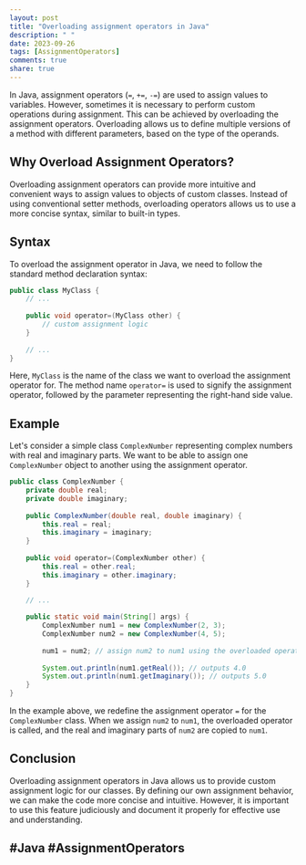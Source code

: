 ```yaml
---
layout: post
title: "Overloading assignment operators in Java"
description: " "
date: 2023-09-26
tags: [AssignmentOperators]
comments: true
share: true
---
```


In Java, assignment operators (`=`, `+=`, `-=`) are used to assign values to variables. However, sometimes it is necessary to perform custom operations during assignment. This can be achieved by overloading the assignment operators. Overloading allows us to define multiple versions of a method with different parameters, based on the type of the operands.

## Why Overload Assignment Operators?

Overloading assignment operators can provide more intuitive and convenient ways to assign values to objects of custom classes. Instead of using conventional setter methods, overloading operators allows us to use a more concise syntax, similar to built-in types.

## Syntax

To overload the assignment operator in Java, we need to follow the standard method declaration syntax:

```java
public class MyClass {
    // ...
    
    public void operator=(MyClass other) {
        // custom assignment logic
    }
    
    // ...
}
```

Here, `MyClass` is the name of the class we want to overload the assignment operator for. The method name `operator=` is used to signify the assignment operator, followed by the parameter representing the right-hand side value.

## Example

Let's consider a simple class `ComplexNumber` representing complex numbers with real and imaginary parts. We want to be able to assign one `ComplexNumber` object to another using the assignment operator.

```java
public class ComplexNumber {
    private double real;
    private double imaginary;
    
    public ComplexNumber(double real, double imaginary) {
        this.real = real;
        this.imaginary = imaginary;
    }
    
    public void operator=(ComplexNumber other) {
        this.real = other.real;
        this.imaginary = other.imaginary;
    }
    
    // ...

    public static void main(String[] args) {
        ComplexNumber num1 = new ComplexNumber(2, 3);
        ComplexNumber num2 = new ComplexNumber(4, 5);
        
        num1 = num2; // assign num2 to num1 using the overloaded operator
        
        System.out.println(num1.getReal()); // outputs 4.0
        System.out.println(num1.getImaginary()); // outputs 5.0
    }
}
```

In the example above, we redefine the assignment operator `=` for the `ComplexNumber` class. When we assign `num2` to `num1`, the overloaded operator is called, and the real and imaginary parts of `num2` are copied to `num1`.

## Conclusion

Overloading assignment operators in Java allows us to provide custom assignment logic for our classes. By defining our own assignment behavior, we can make the code more concise and intuitive. However, it is important to use this feature judiciously and document it properly for effective use and understanding.

## #Java #AssignmentOperators